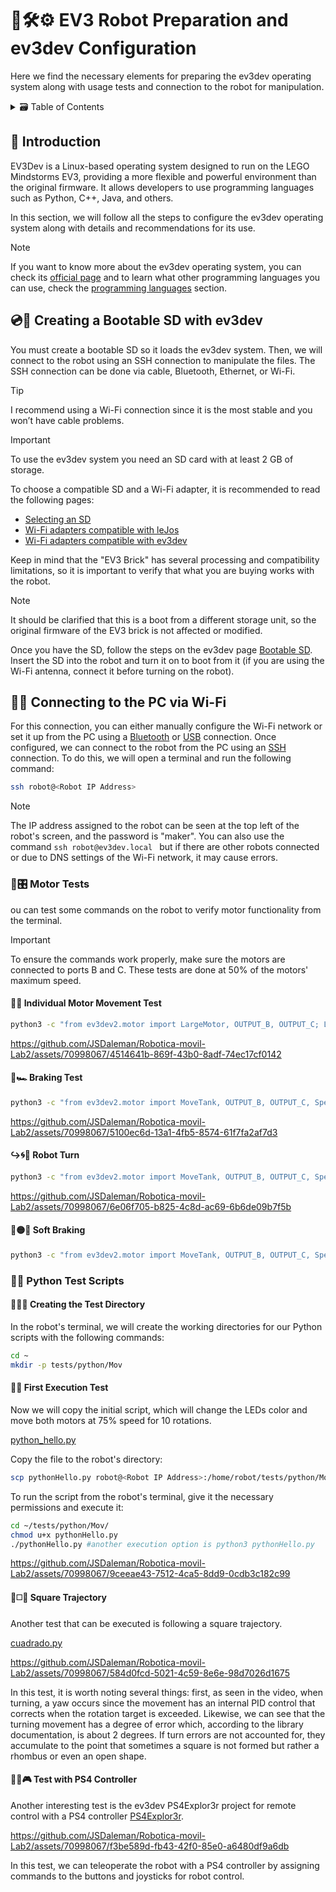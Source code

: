 # 🤖🛠️⚙️ EV3 Robot Preparation and ev3dev Configuration

Here we find the necessary elements for preparing the ev3dev operating system along with usage tests and connection to the robot for manipulation.

<details>
    <summary>🗃️ Table of Contents</summary>

- [🤖🛠️⚙️ EV3 Robot Preparation and ev3dev Configuration](#️️-ev3-robot-preparation-and-ev3dev-configuration)
  - [📝 Introduction](#-introduction)
  - [💿🔨 Creating a Bootable SD with ev3dev](#-creating-a-bootable-sd-with-ev3dev)
  - [📶📡 Connecting to the PC via Wi-Fi](#-connecting-to-the-pc-via-wi-fi)
    - [🚗🎛️ Motor Tests](#️-motor-tests)
      - [🔄🛞 Individual Motor Movement Test](#-individual-motor-movement-test)
      - [🛑🏎 Braking Test](#-braking-test)
      - [↪️🌀🚗 Robot Turn](#️-robot-turn)
      - [🐢🟡🚗 Soft Braking](#-soft-braking)
    - [📜🐍 Python Test Scripts](#-python-test-scripts)
      - [📂🧪🔬 Creating the Test Directory](#-creating-the-test-directory)
      - [🚀💡 First Execution Test](#-first-execution-test)
      - [🔄◻️🏁 Square Trajectory](#️-square-trajectory)
      - [🕵️‍♂️🎮 Test with PS4 Controller](#️️-test-with-ps4-controller)

</details>

## 📝 Introduction

EV3Dev is a Linux-based operating system designed to run on the LEGO Mindstorms EV3, providing a more flexible and powerful environment than the original firmware. It allows developers to use programming languages such as Python, C++, Java, and others.

In this section, we will follow all the steps to configure the ev3dev operating system along with details and recommendations for its use.

>[!NOTE]
>If you want to know more about the ev3dev operating system, you can check its [official page](https://www.ev3dev.org/) and to learn what other programming languages you can use, check the [programming languages](https://www.ev3dev.org/docs/programming-languages/) section.

## 💿🔨 Creating a Bootable SD with ev3dev

You must create a bootable SD so it loads the ev3dev system. Then, we will connect to the robot using an SSH connection to manipulate the files. The SSH connection can be done via cable, Bluetooth, Ethernet, or Wi-Fi. 

>[!TIP]
>I recommend using a Wi-Fi connection since it is the most stable and you won’t have cable problems.

> [!IMPORTANT]
>To use the ev3dev system you need an SD card with at least 2 GB of storage.

To choose a compatible SD and a Wi-Fi adapter, it is recommended to read the following pages:
* [Selecting an SD](https://github.com/ev3dev/ev3dev/wiki/Selecting-a-microSD-card)
* [Wi-Fi adapters compatible with leJos](https://lejosnews.wordpress.com/2015/02/03/comparing-wifi-adapters/)
* [Wi-Fi adapters compatible with ev3dev](https://github.com/ev3dev/ev3dev/wiki/USB-Wi-Fi-Dongles)

Keep in mind that the "EV3 Brick" has several processing and compatibility limitations, so it is important to verify that what you are buying works with the robot.

>[!NOTE]
>It should be clarified that this is a boot from a different storage unit, so the original firmware of the EV3 brick is not affected or modified.

Once you have the SD, follow the steps on the ev3dev page [Bootable SD](https://www.ev3dev.org/docs/getting-started/). Insert the SD into the robot and turn it on to boot from it (if you are using the Wi-Fi antenna, connect it before turning on the robot).

## 📶📡 Connecting to the PC via Wi-Fi

For this connection, you can either manually configure the Wi-Fi network or set it up from the PC using a [Bluetooth](https://www.ev3dev.org/docs/tutorials/connecting-to-the-internet-via-bluetooth/) or [USB](https://www.ev3dev.org/docs/tutorials/connecting-to-the-internet-via-usb/) connection. Once configured, we can connect to the robot from the PC using an [SSH](https://www.ev3dev.org/docs/tutorials/connecting-to-ev3dev-with-ssh/) connection. To do this, we will open a terminal and run the following command:

```sh
ssh robot@<Robot IP Address>
```

>[!NOTE]
>The IP address assigned to the robot can be seen at the top left of the robot's screen, and the password is "maker". You can also use the command ```ssh robot@ev3dev.local ``` but if there are other robots connected or due to DNS settings of the Wi-Fi network, it may cause errors.

### 🚗🎛️ Motor Tests

ou can test some commands on the robot to verify motor functionality from the terminal.

>[!IMPORTANT]
>To ensure the commands work properly, make sure the motors are connected to ports B and C. These tests are done at 50% of the motors' maximum speed.


#### 🔄🛞 Individual Motor Movement Test

```sh
python3 -c "from ev3dev2.motor import LargeMotor, OUTPUT_B, OUTPUT_C; LargeMotor(OUTPUT_B).on_for_seconds(speed=50, seconds=2); LargeMotor(OUTPUT_C).on_for_seconds(speed=50, seconds=2)"
```

https://github.com/JSDaleman/Robotica-movil-Lab2/assets/70998067/4514641b-869f-43b0-8adf-74ec17cf0142


#### 🛑🏎 Braking Test

```sh
python3 -c "from ev3dev2.motor import MoveTank, OUTPUT_B, OUTPUT_C, SpeedPercent, MoveTank; tank_drive = MoveTank(OUTPUT_B, OUTPUT_C); tank_drive.on_for_seconds(left_speed=50, right_speed=50, seconds=5, brake=True)"
```

https://github.com/JSDaleman/Robotica-movil-Lab2/assets/70998067/5100ec6d-13a1-4fb5-8574-61f7fa2af7d3


#### ↪️🌀🚗 Robot Turn

```sh
python3 -c "from ev3dev2.motor import MoveTank, OUTPUT_B, OUTPUT_C, SpeedPercent, MoveTank; tank_drive = MoveTank(OUTPUT_B, OUTPUT_C); tank_drive.on_for_seconds(left_speed=50, right_speed=45, seconds=5, brake=True)"
```

https://github.com/JSDaleman/Robotica-movil-Lab2/assets/70998067/6e06f705-b825-4c8d-ac69-6b6de09b7f5b


#### 🐢🟡🚗 Soft Braking

```sh
python3 -c "from ev3dev2.motor import MoveTank, OUTPUT_B, OUTPUT_C, SpeedPercent, MoveTank; tank_drive = MoveTank(OUTPUT_B, OUTPUT_C); tank_drive.on_for_seconds(left_speed=50, right_speed=45, seconds=5); tank_drive.off(brake=True)"
```

### 📜🐍 Python Test Scripts

#### 📂🧪🔬 Creating the Test Directory

In the robot's terminal, we will create the working directories for our Python scripts with the following commands:

```sh
cd ~
mkdir -p tests/python/Mov
```

#### 🚀💡 First Execution Test
Now we will copy the initial script, which will change the LEDs color and move both motors at 75% speed for 10 rotations.

[python_hello.py](./Scripts/pruebas/python_hello.py)

Copy the file to the robot's directory:

```sh
scp pythonHello.py robot@<Robot IP Address>:/home/robot/tests/python/Mov/
```

To run the script from the robot's terminal, give it the necessary permissions and execute it:

```sh
cd ~/tests/python/Mov/
chmod u+x pythonHello.py
./pythonHello.py #another execution option is python3 pythonHello.py
```

https://github.com/JSDaleman/Robotica-movil-Lab2/assets/70998067/9ceeae43-7512-4ca5-8dd9-0cdb3c182c99


#### 🔄◻️🏁 Square Trajectory

Another test that can be executed is following a square trajectory.

[cuadrado.py](./Scripts/pruebas/cuadrado.py)

https://github.com/JSDaleman/Robotica-movil-Lab2/assets/70998067/584d0fcd-5021-4c59-8e6e-98d7026d1675

In this test, it is worth noting several things: first, as seen in the video, when turning, a yaw occurs since the movement has an internal PID control that corrects when the rotation target is exceeded. Likewise, we can see that the turning movement has a degree of error which, according to the library documentation, is about 2 degrees. If turn errors are not accounted for, they accumulate to the point that sometimes a square is not formed but rather a rhombus or even an open shape.


#### 🕵️‍♂️🎮 Test with PS4 Controller

Another interesting test is the ev3dev PS4Explor3r project for remote control with a PS4 controller [PS4Explor3r](https://www.ev3dev.org/projects/2018/09/02/PS4Explor3r/).

https://github.com/JSDaleman/Robotica-movil-Lab2/assets/70998067/f3be589d-fb43-42f0-85e0-a6480df9a6db

In this test, we can teleoperate the robot with a PS4 controller by assigning commands to the buttons and joysticks for robot control.

